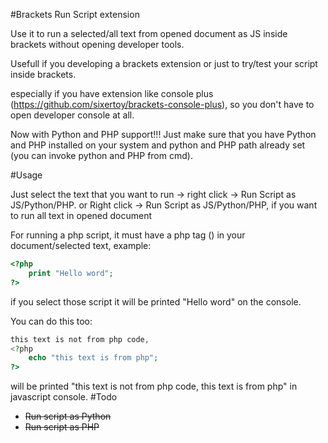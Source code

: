 #Brackets Run Script extension

Use it to run a selected/all text from opened document as JS inside brackets without opening developer tools.

Usefull if you developing a brackets extension or just to try/test your script inside brackets.

especially if you have extension like console plus (https://github.com/sixertoy/brackets-console-plus), so you don't have to open developer console at all.

Now with Python and PHP support!!! Just make sure that you have Python and PHP installed on your system and python and PHP path already set (you can invoke python and PHP from cmd).

#Usage

Just select the text that you want to run -> right click -> Run Script as JS/Python/PHP.
or
Right click -> Run Script as JS/Python/PHP, if you want to run all text in opened document

For running a php script, it must have a php tag (<?php ?>) in your document/selected text, example:
```php
<?php 
    print "Hello word";
?>
```
if you select those script it will be printed "Hello word" on the console.

You can do this too:
```php
this text is not from php code, 
<?php
    echo "this text is from php";
?>
```
will be printed "this text is not from php code, this text is from php" in javascript console.
#Todo

- ~~Run script as Python~~
- ~~Run script as PHP~~